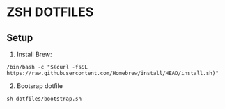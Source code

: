 # ZSH DOTFILES

## Setup

1. Install Brew:

```
/bin/bash -c "$(curl -fsSL https://raw.githubusercontent.com/Homebrew/install/HEAD/install.sh)"
```

2. Bootsrap dotfile

```
sh dotfiles/bootstrap.sh
```


